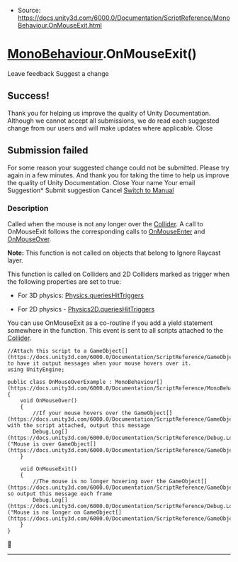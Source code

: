 * Source: https://docs.unity3d.com/6000.0/Documentation/ScriptReference/MonoBehaviour.OnMouseExit.html

#  [MonoBehaviour](https://docs.unity3d.com/6000.0/Documentation/ScriptReference/MonoBehaviour.html).OnMouseExit()
Leave feedback
Suggest a change
## Success!
Thank you for helping us improve the quality of Unity Documentation. Although we cannot accept all submissions, we do read each suggested change from our users and will make updates where applicable.
Close
## Submission failed
For some reason your suggested change could not be submitted. Please <a>try again</a> in a few minutes. And thank you for taking the time to help us improve the quality of Unity Documentation.
Close
Your name Your email Suggestion* Submit suggestion
Cancel
[Switch to Manual](https://docs.unity3d.com/6000.0/Documentation/Manual/class-MonoBehaviour.html "Go to MonoBehaviour Component in the Manual")
### Description
Called when the mouse is not any longer over the [Collider](https://docs.unity3d.com/6000.0/Documentation/ScriptReference/Collider.html).
A call to OnMouseExit follows the corresponding calls to [OnMouseEnter](https://docs.unity3d.com/6000.0/Documentation/ScriptReference/MonoBehaviour.OnMouseEnter.html) and [OnMouseOver](https://docs.unity3d.com/6000.0/Documentation/ScriptReference/MonoBehaviour.OnMouseOver.html).  
  
**Note:** This function is not called on objects that belong to Ignore Raycast layer.  
  
This function is called on Colliders and 2D Colliders marked as trigger when the following properties are set to true:   
  
- For 3D physics: [Physics.queriesHitTriggers](https://docs.unity3d.com/6000.0/Documentation/ScriptReference/Physics-queriesHitTriggers.html)  
  
- For 2D physics - [Physics2D.queriesHitTriggers](https://docs.unity3d.com/6000.0/Documentation/ScriptReference/Physics2D-queriesHitTriggers.html)   
  
You can use OnMouseExit as a co-routine if you add a yield statement somewhere in the function. This event is sent to all scripts attached to the [Collider](https://docs.unity3d.com/6000.0/Documentation/ScriptReference/Collider.html).
```
//Attach this script to a GameObject[](https://docs.unity3d.com/6000.0/Documentation/ScriptReference/GameObject.html) to have it output messages when your mouse hovers over it.
using UnityEngine;  
  
public class OnMouseOverExample : MonoBehaviour[](https://docs.unity3d.com/6000.0/Documentation/ScriptReference/MonoBehaviour.html)
{
    void OnMouseOver()
    {
        //If your mouse hovers over the GameObject[](https://docs.unity3d.com/6000.0/Documentation/ScriptReference/GameObject.html) with the script attached, output this message
        Debug.Log[](https://docs.unity3d.com/6000.0/Documentation/ScriptReference/Debug.Log.html)("Mouse is over GameObject[](https://docs.unity3d.com/6000.0/Documentation/ScriptReference/GameObject.html).");
    }  
  
    void OnMouseExit()
    {
        //The mouse is no longer hovering over the GameObject[](https://docs.unity3d.com/6000.0/Documentation/ScriptReference/GameObject.html) so output this message each frame
        Debug.Log[](https://docs.unity3d.com/6000.0/Documentation/ScriptReference/Debug.Log.html)("Mouse is no longer on GameObject[](https://docs.unity3d.com/6000.0/Documentation/ScriptReference/GameObject.html).");
    }
}

```

* * *
